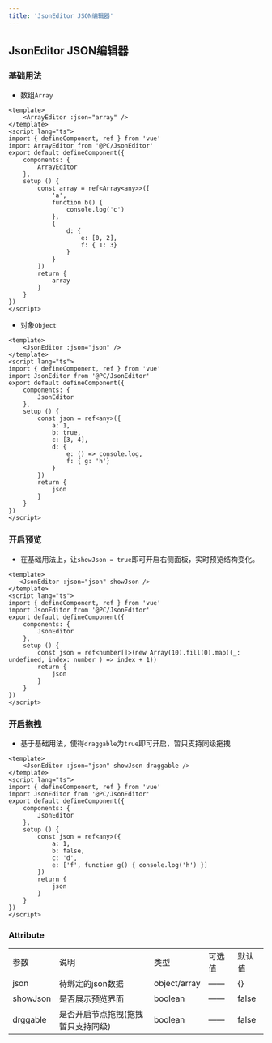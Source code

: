 ```yaml
---
title: 'JsonEditor JSON编辑器'
---
```


## JsonEditor JSON编辑器

### 基础用法

- 数组`Array`

```vue demo
<template>
    <ArrayEditor :json="array" />
</template>
<script lang="ts">
import { defineComponent, ref } from 'vue'
import ArrayEditor from '@PC/JsonEditor'
export default defineComponent({
    components: {
        ArrayEditor
    },
    setup () {
        const array = ref<Array<any>>([
            'a',
            function b() {
                console.log('c')
            },
            {
                d: {
                    e: [0, 2],
                    f: { 1: 3}
                }
            }
        ])
        return {
            array
        }
    }
})
</script>
```

- 对象`Object`

```vue demo
<template>
    <JsonEditor :json="json" />
</template>
<script lang="ts">
import { defineComponent, ref } from 'vue'
import JsonEditor from '@PC/JsonEditor'
export default defineComponent({
    components: {
        JsonEditor
    },
    setup () {
        const json = ref<any>({
            a: 1,
            b: true,
            c: [3, 4],
            d: {
                e: () => console.log,
                f: { g: 'h'}
            }
        })
        return {
            json
        }
    }
})
</script>
```

### 开启预览

- 在基础用法上，让`showJson = true`即可开启右侧面板，实时预览结构变化。

```vue demo
<template>
   <JsonEditor :json="json" showJson />
</template>
<script lang="ts">
import { defineComponent, ref } from 'vue'
import JsonEditor from '@PC/JsonEditor'
export default defineComponent({
    components: {
        JsonEditor
    },
    setup () {
        const json = ref<number[]>(new Array(10).fill(0).map((_: undefined, index: number ) => index + 1))
        return {
            json
        }
    }
})
</script>
```

### 开启拖拽

- 基于基础用法，使得`draggable`为`true`即可开启，暂只支持同级拖拽

```vue demo
<template>
    <JsonEditor :json="json" showJson draggable />
</template>
<script lang="ts">
import { defineComponent, ref } from 'vue'
import JsonEditor from '@PC/JsonEditor'
export default defineComponent({
    components: {
        JsonEditor
    },
    setup () {
        const json = ref<any>({
            a: 1,
            b: false,
            c: 'd',
            e: ['f', function g() { console.log('h') }]
        })
        return {
            json
        }
    }
})
</script>
```

### Attribute

<table class="desc-table">
  <tbody>
    <tr>
      <td>参数</td>
      <td>说明</td>
      <td>类型</td>
      <td>可选值</td>
      <td>默认值</td>
    </tr>
    <tr>
      <td>json</td>
      <td>待绑定的json数据</td>
      <td>object/array</td>
      <td>——</td>
      <td>{}</td>
    </tr>
    <tr>
      <td>showJson</td>
      <td>是否展示预览界面</td>
      <td>boolean</td>
      <td>——</td>
      <td>false</td>
    </tr>
    <tr>
      <td>drggable</td>
      <td>是否开启节点拖拽(拖拽暂只支持同级)</td>
      <td>boolean</td>
      <td>——</td>
      <td>false</td>
    </tr>
  </tbody>
</table>